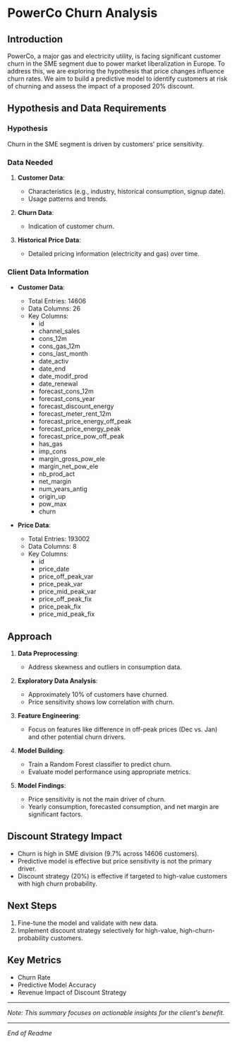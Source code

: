 # PowerCo Churn Analysis

## Introduction

PowerCo, a major gas and electricity utility, is facing significant customer churn in the SME segment due to power market liberalization in Europe. To address this, we are exploring the hypothesis that price changes influence churn rates. We aim to build a predictive model to identify customers at risk of churning and assess the impact of a proposed 20% discount.

## Hypothesis and Data Requirements

### Hypothesis
Churn in the SME segment is driven by customers' price sensitivity.

### Data Needed
1. **Customer Data**:
   - Characteristics (e.g., industry, historical consumption, signup date).
   - Usage patterns and trends.
   
2. **Churn Data**:
   - Indication of customer churn.
   
3. **Historical Price Data**:
   - Detailed pricing information (electricity and gas) over time.

### Client Data Information
- **Customer Data**:
  - Total Entries: 14606
  - Data Columns: 26
  - Key Columns: 
    - id
    - channel_sales
    - cons_12m
    - cons_gas_12m
    - cons_last_month
    - date_activ
    - date_end
    - date_modif_prod
    - date_renewal
    - forecast_cons_12m
    - forecast_cons_year
    - forecast_discount_energy
    - forecast_meter_rent_12m
    - forecast_price_energy_off_peak
    - forecast_price_energy_peak
    - forecast_price_pow_off_peak
    - has_gas
    - imp_cons
    - margin_gross_pow_ele
    - margin_net_pow_ele
    - nb_prod_act
    - net_margin
    - num_years_antig
    - origin_up
    - pow_max
    - churn

- **Price Data**:
  - Total Entries: 193002
  - Data Columns: 8
  - Key Columns:
    - id
    - price_date
    - price_off_peak_var
    - price_peak_var
    - price_mid_peak_var
    - price_off_peak_fix
    - price_peak_fix
    - price_mid_peak_fix

## Approach

1. **Data Preprocessing**:
   - Address skewness and outliers in consumption data.
   
2. **Exploratory Data Analysis**:
   - Approximately 10% of customers have churned.
   - Price sensitivity shows low correlation with churn.

3. **Feature Engineering**:
   - Focus on features like difference in off-peak prices (Dec vs. Jan) and other potential churn drivers.

4. **Model Building**:
   - Train a Random Forest classifier to predict churn.
   - Evaluate model performance using appropriate metrics.

5. **Model Findings**:
   - Price sensitivity is not the main driver of churn.
   - Yearly consumption, forecasted consumption, and net margin are significant factors.

## Discount Strategy Impact

- Churn is high in SME division (9.7% across 14606 customers).
- Predictive model is effective but price sensitivity is not the primary driver.
- Discount strategy (20%) is effective if targeted to high-value customers with high churn probability.

## Next Steps

1. Fine-tune the model and validate with new data.
2. Implement discount strategy selectively for high-value, high-churn-probability customers.

## Key Metrics

- Churn Rate
- Predictive Model Accuracy
- Revenue Impact of Discount Strategy

---

*Note: This summary focuses on actionable insights for the client's benefit.*

---

*End of Readme*
